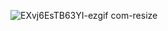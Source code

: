 
![EXvj6EsTB63YI-ezgif com-resize](https://github.com/user-attachments/assets/f7374948-f991-4b6f-83ee-d2b77bf40098)

